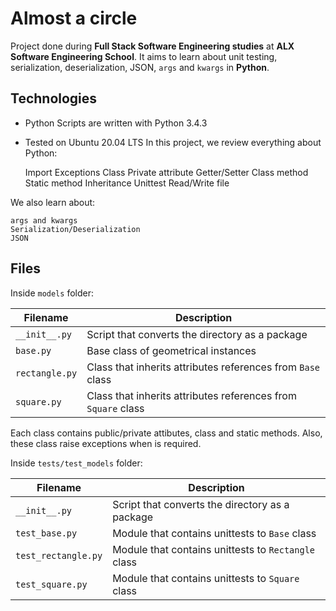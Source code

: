 # Almost a circle
Project done during **Full Stack Software Engineering studies** at **ALX Software Engineering School**. It aims to learn about unit testing, serialization, deserialization, JSON, `args` and `kwargs` in **Python**.

## Technologies
* Python Scripts are written with Python 3.4.3
* Tested on Ubuntu 20.04 LTS
In this project, we review everything about Python:

    Import
    Exceptions
    Class
    Private attribute
    Getter/Setter
    Class method
    Static method
    Inheritance
    Unittest
    Read/Write file

We also learn about:

    args and kwargs
    Serialization/Deserialization
    JSON

## Files

Inside `models` folder:

| Filename | Description |
| -------- | ----------- |
| `__init__.py` | Script that converts the directory as a package |
| `base.py` | Base class of geometrical instances |
| `rectangle.py` | Class that inherits attributes references from `Base` class |
| `square.py` | Class that inherits attributes references from `Square` class |

Each class contains public/private attibutes, class and static methods. Also, these class raise exceptions when is required.

Inside `tests/test_models` folder:

| Filename | Description |
| -------- | ----------- |
| `__init__.py` | Script that converts the directory as a package |
| `test_base.py` | Module that contains unittests to `Base` class |
| `test_rectangle.py` | Module that contains unittests to `Rectangle` class |
| `test_square.py` | Module that contains unittests to `Square` class |

